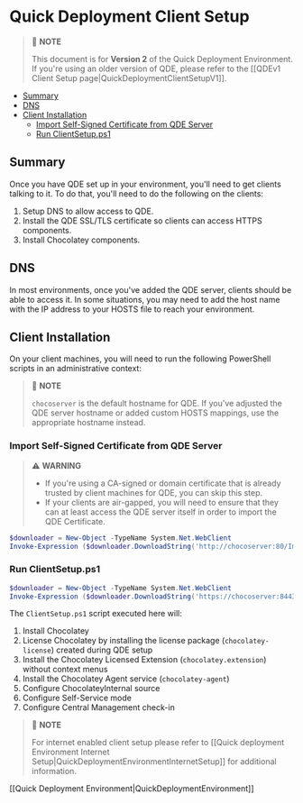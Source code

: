 # Quick Deployment Client Setup

> :memo: **NOTE**
>
> This document is for **Version 2** of the Quick Deployment Environment.
> If you're using an older version of QDE, please refer to the [[QDEv1 Client Setup page|QuickDeploymentClientSetupV1]].

<!-- TOC depthFrom:2 -->

- [Summary](#summary)
- [DNS](#dns)
- [Client Installation](#client-installation)
  - [Import Self-Signed Certificate from QDE Server](#import-self-signed-certificate-from-qde-server)
  - [Run ClientSetup.ps1](#run-clientsetupps1)

<!-- /TOC -->

## Summary

Once you have QDE set up in your environment, you'll need to get clients talking to it.
To do that, you'll need to do the following on the clients:

1. Setup DNS to allow access to QDE.
1. Install the QDE SSL/TLS certificate so clients can access HTTPS components.
1. Install Chocolatey components.

## DNS

In most environments, once you've added the QDE server, clients should be able to access it.
In some situations, you may need to add the host name with the IP address to your HOSTS file to reach your environment.

## Client Installation

On your client machines, you will need to run the following PowerShell scripts in an administrative context:

> :memo: **NOTE**
>
> `chocoserver` is the default hostname for QDE.
> If you've adjusted the QDE server hostname or added custom HOSTS mappings, use the appropriate hostname instead.

### Import Self-Signed Certificate from QDE Server

> :warning: **WARNING**
>
> - If you're using a CA-signed or domain certificate that is already trusted by client machines for QDE, you can skip this step.
> - If your clients are air-gapped, you will need to ensure that they can at least access the QDE server itself in order to import the QDE Certificate.

```powershell
$downloader = New-Object -TypeName System.Net.WebClient
Invoke-Expression ($downloader.DownloadString('http://chocoserver:80/Import-ChocoServerCertificate.ps1'))
```

### Run ClientSetup.ps1

```powershell
$downloader = New-Object -TypeName System.Net.WebClient
Invoke-Expression ($downloader.DownloadString('https://chocoserver:8443/repository/choco-install/ClientSetup.ps1'))
```

The `ClientSetup.ps1` script executed here will:

1. Install Chocolatey
1. License Chocolatey by installing the license package (`chocolatey-license`) created during QDE setup
1. Install the Chocolatey Licensed Extension (`chocolatey.extension`) without context menus
1. Install the Chocolatey Agent service (`chocolatey-agent`)
1. Configure ChocolateyInternal source
1. Configure Self-Service mode
1. Configure Central Management check-in

> :memo: **NOTE**
>
> For internet enabled client setup please refer to [[Quick deployment Environment Internet Setup|QuickDeploymentEnvironmentInternetSetup]] for additional information.

[[Quick Deployment Environment|QuickDeploymentEnvironment]]
